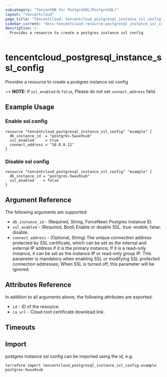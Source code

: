 ```yaml
---
subcategory: "TencentDB for PostgreSQL(PostgreSQL)"
layout: "tencentcloud"
page_title: "TencentCloud: tencentcloud_postgresql_instance_ssl_config"
sidebar_current: "docs-tencentcloud-resource-postgresql_instance_ssl_config"
description: |-
  Provides a resource to create a postgres instance ssl config
---
```


# tencentcloud_postgresql_instance_ssl_config

Provides a resource to create a postgres instance ssl config

~> **NOTE:** If `ssl_enabled` is `false`, Please do not set `connect_address` field.

## Example Usage

### Enable ssl config

```hcl
resource "tencentcloud_postgresql_instance_ssl_config" "example" {
  db_instance_id  = "postgres-5wux9sub"
  ssl_enabled     = true
  connect_address = "10.0.0.12"
}
```

### Disable ssl config

```hcl
resource "tencentcloud_postgresql_instance_ssl_config" "example" {
  db_instance_id = "postgres-5wux9sub"
  ssl_enabled    = false
}
```

## Argument Reference

The following arguments are supported:

* `db_instance_id` - (Required, String, ForceNew) Postgres instance ID.
* `ssl_enabled` - (Required, Bool) Enable or disable SSL. true: enable; false: disable.
* `connect_address` - (Optional, String) The unique connection address protected by SSL certificate, which can be set as the internal and external IP address if it is the primary instance; If it is a read-only instance, it can be set as the instance IP or read-only group IP. This parameter is mandatory when enabling SSL or modifying SSL protected connection addresses; When SSL is turned off, this parameter will be ignored.

## Attributes Reference

In addition to all arguments above, the following attributes are exported:

* `id` - ID of the resource.
* `ca_url` - Cloud root certificate download link.


## Timeouts

<no value>


## Import

postgres instance ssl config can be imported using the id, e.g.

```
terraform import tencentcloud_postgresql_instance_ssl_config.example postgres-5wux9sub
```

